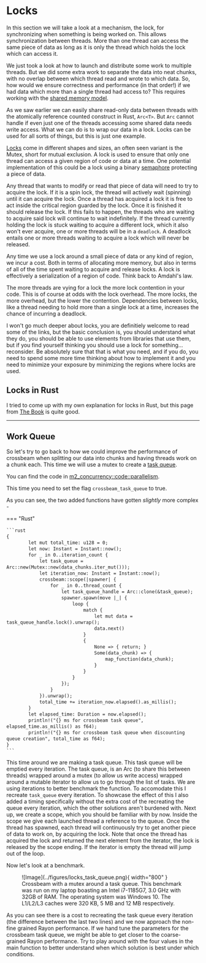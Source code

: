 # Locks
In this section we will take a look at a mechanism, the lock, for synchronizing when something is being worked on.
This allows synchronization between threads. More than one thread can access the same piece of data as long as
it is only the thread which holds the lock which can access it.

We just took a look at how to launch and distribute some work to multiple threads. But we did some extra
work to separate the data into neat chunks, with no overlap between which thread read and wrote to which
data. So, how would we ensure correctness and performance (in that order!) if we had data which more than
a single thread had access to? This requires working with the [shared memory model][0].

As we saw earlier we can easily share read-only data between threads with the
atomically reference counted construct in Rust, ```Arc<T>```. But ```Arc```
cannot handle if even just one of the threads accessing some shared data
needs write access. What we can do is to wrap our data in a lock. Locks can
be used for all sorts of things, but this is just one example.

[Locks][1] come in different shapes and sizes, an often seen variant is the Mutex, short for mutual
exclusion. A lock is used to ensure that only one thread can access a given region of code or
data at a time. One potential implementation of this could be a lock using a binary [semaphore][2]
protecting a piece of data.

Any thread that wants to modify or read that piece of data will need to try to acquire the lock.
If it is a spin lock, the thread will actively wait (spinning) until it can acquire the lock.
Once a thread has acquired a lock it is free to act inside the critical region guarded by the
lock. Once it is finished it should release the lock. If this fails to happen, the threads
who are waiting to acquire said lock will continue to wait indefinitely. If the
thread currently holding the lock is stuck waiting to acquire a different lock, which
it also won't ever acquire, one or more threads will be in a ```deadlock```. A deadlock
entails one or more threads waiting to acquire a lock which will never be released.

Any time we use a lock around a small piece of data or any kind of region, we incur a cost. Both in
terms of allocating more memory, but also in terms of all of the time spent waiting to acquire and
release locks. A lock is effectively a serialization of a region of code. Think back to Amdahl's
law.

The more threads are vying for a lock the more lock contention in your code. This is of course
at odds with the lock overhead. The more locks, the more overhead, but the lower the contention.
Dependencies between locks, like a thread needing to hold more than a single lock at a time,
increases the chance of incurring a deadlock.

I won't go much deeper about locks, you are definitiely welcome to read some of the links, but
the basic conclusion is, you should understand what they do, you should be able to use elements from
libraries that use them, but if you find yourself thinking you should use a lock for something...
reconsider. Be absolutely sure that that is what you need, and if you do, you need to spend some more time
thinking about how to implement it and you need to minimize your exposure by minimizing the regions where
locks are used.

## Locks in Rust
I tried to come up with my own explanation for locks in Rust, but this page from [The Book][3] is
quite good.

_________________

## Work Queue
So let's try to go back to how we could improve the performance of crossbeam when splitting our data
into chunks and having threads work on a chunk each. This time we will use a mutex to create
a [task queue][4].

You can find the code in [m2_concurrency::code::parallelism][5].

This time you need to set the flag ```crossbeam_task_queue``` to true.

As you can see, the two added functions have gotten *slightly* more complex -

=== "Rust"

    ```rust
    {
            let mut total_time: u128 = 0;
            let now: Instant = Instant::now();
            for _ in 0..iteration_count {
                let task_queue = Arc::new(Mutex::new(data_chunks.iter_mut()));
                let iteration_now: Instant = Instant::now();
                crossbeam::scope(|spawner| {
                    for _ in 0..thread_count {
                        let task_queue_handle = Arc::clone(&task_queue);
                        spawner.spawn(move |_| {
                            loop {
                                match {
                                    let mut data = task_queue_handle.lock().unwrap();
                                    data.next()
                                }
                                {
                                    None => { return; }
                                    Some(data_chunk) => {
                                        map_function(data_chunk);
                                    }
                                }
                            }
                        });
                    }
                }).unwrap();
                total_time += iteration_now.elapsed().as_millis();
            }
            let elapsed_time: Duration = now.elapsed();
            println!("{} ms for crossbeam task queue", elapsed_time.as_millis() as f64);
            println!("{} ms for crossbeam task queue when discounting queue creation", total_time as f64);
    }
    ```

This time around we are making a task queue. This task queue will be emptied every iteration.
The task queue, is an Arc (to share this between threads) wrapped around a mutex (to allow us write access)
wrapped around a mutable iterator to allow us to go through the list of tasks. We are using
iterations to better benchmark the function. To accomodate this I recreate ```task_queue``` every iteration. To
showcase the effect of this I also added a timing specifically without the extra cost of the recreating the
queue every iteration, which the other solutions aren't burdened with. Next up, we create a scope, which
you should be familiar with by now. Inside the scope we give each launched thread a reference to the
queue. Once the thread has spawned, each thread will continuously try to get another piece of data to
work on, by acquiring the lock. Note that once the thread has acquired the lock and returned the next element
from the iterator, the lock is released by the scope ending.
If the iterator is empty the thread will jump out of the loop.

Now let's look at a benchmark.

<figure markdown>
![Image](../figures/locks_task_queue.png){ width="800" }
<figcaption>
Crossbeam with a mutex around a task queue.
This benchmark was run on my laptop boasting an Intel i7-1185G7, 3.0 GHz with 32GB of RAM. The operating system was
Windows 10. The L1/L2/L3 caches were 320 KB, 5 MB and 12 MB respectively.
</figcaption>
</figure>

As you can see there is a cost to recreating the task queue every iteration (the difference between the last
two lines) and we now approach the non-fine grained Rayon performance. If we hand tune the parameters for
the crossbeam task queue, we might be able to get closer to the coarse-grained Rayon performance. Try to
play around with the four values in the main function to better understand when which solution is best under
which conditions.

[0]: https://en.wikipedia.org/wiki/Shared_memory
[1]: https://en.wikipedia.org/wiki/Lock_(computer_science)
[2]: https://en.wikipedia.org/wiki/Semaphore_(programming)
[3]: https://doc.rust-lang.org/book/ch16-03-shared-state.html
[4]: https://github.com/ProgrammingRust/mandelbrot/blob/task-queue/src/main.rs
[5]: https://github.com/absorensen/the-guide/tree/main/m2_concurrency/code/parallelism
